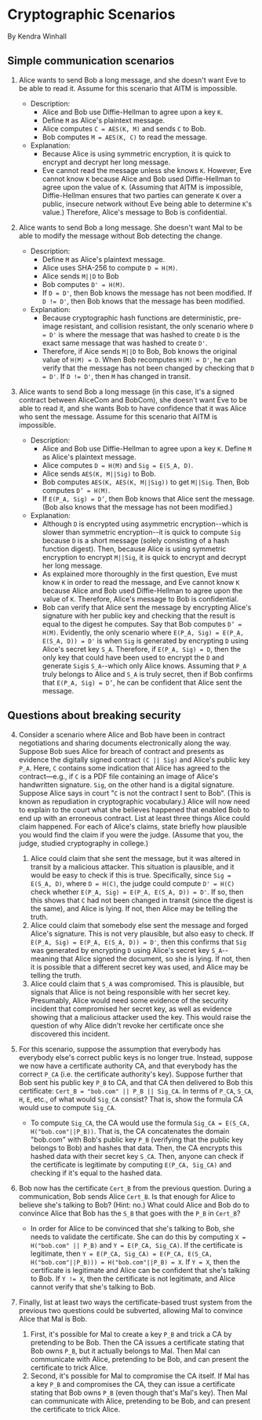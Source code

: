 # Cryptographic Scenarios

By Kendra Winhall

## Simple communication scenarios

1. Alice wants to send Bob a long message, and she doesn't want Eve to be able to read it. Assume for this scenario that AITM is impossible.
    * Description:
        * Alice and Bob use Diffie-Hellman to agree upon a key `K`. 
        * Define `M` as Alice's plaintext message. 
        * Alice computes `C = AES(K, M)` and sends `C` to Bob. 
        * Bob computes `M = AES(K, C)` to read the message.
    * Explanation:
        * Because Alice is using symmetric encryption, it is quick to encrypt and decrypt her long message. 
        * Eve cannot read the message unless she knows `K`. However, Eve cannot know `K` because Alice and Bob used Diffie-Hellman to agree upon the value of `K`. (Assuming that AITM is impossible, Diffie-Hellman ensures that two parties can generate `K` over a public, insecure network without Eve being able to determine `K`'s value.) Therefore, Alice's message to Bob is confidential.

2. Alice wants to send Bob a long message. She doesn't want Mal to be able to modify the message without Bob detecting the change.
    * Description:
        * Define `M` as Alice's plaintext message.
        * Alice uses SHA-256 to compute `D = H(M)`. 
        * Alice sends `M||D` to Bob
        * Bob computes `D' = H(M)`.
        * If `D = D'`, then Bob knows the message has not been modified. If `D != D'`, then Bob knows that the message has been modified.
    * Explanation:
        * Because cryptographic hash functions are deterministic, pre-image resistant, and collision resistant, the only scenario where `D = D'` is where the message that was hashed to create `D` is the exact same message that was hashed to create `D'`. 
        * Therefore, if Aice sends `M||D` to Bob, Bob knows the original value of `H(M) = D`. When Bob recomputes `H(M) = D'`, he can verify that the message has not been changed by checking that `D = D'`. If `D != D'`, then `M` has changed in transit.

3. Alice wants to send Bob a long message (in this case, it's a signed contract between AliceCom and BobCom), she doesn't want Eve to be able to read it, and she wants Bob to have confidence that it was Alice who sent the message. Assume for this scenario that AITM is impossible.
    * Description:
        * Alice and Bob use Diffie-Hellman to agree upon a key `K`. Define `M` as Alice's plaintext message.
        * Alice computes `D = H(M)` and `Sig = E(S_A, D)`.
        * Alice sends `AES(K, M||Sig)` to Bob.
        * Bob computes `AES(K, AES(K, M||Sig))` to get `M||Sig`. Then, Bob computes `D’ = H(M)`.
        * If `E(P_A, Sig) = D’`, then Bob knows that Alice sent the message. (Bob also knows that the message has not been modified.) 
    * Explanation:
        * Although `D` is encrypted using asymmetric encryption--which is slower than symmetric encryption--it is quick to compute `Sig` because `D` is a short message (solely consisting of a hash function digest). Then, because Alice is using symmetric encryption to encrypt `M||Sig`, it is quick to encrypt and decrypt her long message. 
        * As explained more thoroughly in the first question, Eve must know `K` in order to read the message, and Eve cannot know `K` because Alice and Bob used Diffie-Hellman to agree upon the value of `K`. Therefore, Alice's message to Bob is confidential.
        * Bob can verify that Alice sent the message by encrypting Alice's signature with her public key and checking that the result is equal to the digest he computes. Say that Bob computes `D’ = H(M)`. Evidently, the only scenario where `E(P_A, Sig) = E(P_A, E(S_A, D)) = D'` is when `Sig` is generated by encrypting `D` using Alice's secret key `S_A`. Therefore, if `E(P_A, Sig) = D`, then the only key that could have been used to encrypt the `D` and generate `Sig`is `S_A`--which only Alice knows. Assuming that `P_A` truly belongs to Alice and `S_A` is truly secret, then if Bob confirms that `E(P_A, Sig) = D’`, he can be confident that Alice sent the message.

## Questions about breaking security

4. Consider a scenario where Alice and Bob have been in contract negotiations and sharing documents electronically along the way. Suppose Bob sues Alice for breach of contract and presents as evidence the digitally signed contract `(C || Sig)` and Alice's public key `P_A`. Here, `C` contains some indication that Alice has agreed to the contract—e.g., if `C` is a PDF file containing an image of Alice's handwritten signature. `Sig`, on the other hand is a digital signature. Suppose Alice says in court "`C` is not the contract I sent to Bob". (This is known as repudiation in cryptographic vocabulary.) Alice will now need to explain to the court what she believes happened that enabled Bob to end up with an erroneous contract. List at least three things Alice could claim happened. For each of Alice's claims, state briefly how plausible you would find the claim if you were the judge. (Assume that you, the judge, studied cryptography in college.)
    1. Alice could claim that she sent the message, but it was altered in transit by a malicious attacker. This situation is plausible, and it would be easy to check if this is true. Specifically, since `Sig = E(S_A, D)`, where `D = H(C)`, the judge could compute `D' = H(C)` check whether `E(P_A, Sig) = E(P_A, E(S_A, D)) = D'`. If so, then this shows that `C` had not been changed in transit (since the digest is the same), and Alice is lying. If not, then Alice may be telling the truth.
    2. Alice could claim that somebody else sent the message and forged Alice's signature. This is not very plausible, but also easy to check. If `E(P_A, Sig) = E(P_A, E(S_A, D)) = D'`, then this confirms that `Sig` was generated by encrypting `D` using Alice's secret key `S_A`--meaning that Alice signed the document, so she is lying. If not, then it is possible that a different secret key was used, and Alice may be telling the truth.
    3. Alice could claim that `S_A` was compromised. This is plausible, but signals that Alice is not being responsible with her secret key. Presumably, Alice would need some evidence of the security incident that compromised her secret key, as well as evidence showing that a malicious attacker used the key. This would raise the question of why Alice didn't revoke her certificate once she discovered this incident.

5. For this scenario, suppose the assumption that everybody has everybody else's correct public keys is no longer true. Instead, suppose we now have a certificate authority CA, and that everybody has the correct `P_CA` (i.e. the certificate authority's key). Suppose further that Bob sent his public key `P_B` to CA, and that CA then delivered to Bob this certificate: `Cert_B = "bob.com" || P_B || Sig_CA`. In terms of `P_CA`, `S_CA`, `H`, `E`, etc., of what would `Sig_CA` consist? That is, show the formula CA would use to compute `Sig_CA`.
    * To compute `Sig_CA`, the CA would use the formula `Sig_CA = E(S_CA, H("bob.com"||P_B))`. That is, the CA concatenates the domain "bob.com" with Bob's public key `P_B` (verifying that the public key belongs to Bob) and hashes that data. Then, the CA encrypts this hashed data with their secret key `S_CA`. Then, anyone can check if the certificate is legitimate by computing `E(P_CA, Sig_CA)` and checking if it's equal to the hashed data.

6. Bob now has the certificate `Cert_B` from the previous question. During a communication, Bob sends Alice `Cert_B`. Is that enough for Alice to believe she's talking to Bob? (Hint: no.) What could Alice and Bob do to convince Alice that Bob has the `S_B` that goes with the `P_B` in `Cert_B`?
    * In order for Alice to be convinced that she's talking to Bob, she needs to validate the certificate. She can do this by computing `X = H("bob.com" || P_B)` and `Y = E(P_CA, Sig_CA)`. If the certificate is legitimate, then `Y = E(P_CA, Sig_CA) = E(P_CA, E(S_CA, H("bob.com"||P_B))) = H("bob.com"||P_B) = X`. If `Y = X`, then the certificate is legitimate and Alice can be confident that she's talking to Bob. If `Y != X`, then the certificate is not legitimate, and Alice cannot verify that she's talking to Bob.

7. Finally, list at least two ways the certificate-based trust system from the previous two questions could be subverted, allowing Mal to convince Alice that Mal is Bob.
    1. First, it's possible for Mal to create a key `P_B` and trick a CA by pretending to be Bob. Then the CA issues a certificate stating that Bob owns `P_B`, but it actually belongs to Mal. Then Mal can communicate with Alice, pretending to be Bob, and can present the certificate to trick Alice.
    2. Second, it's possible for Mal to compromise the CA itself. If Mal has a key `P_B` and compromises the CA, they can issue a certificate stating that Bob owns `P_B` (even though that's Mal's key). Then Mal can communicate with Alice, pretending to be Bob, and can present the certificate to trick Alice.
